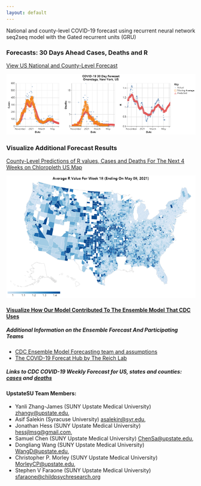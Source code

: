 ```yaml
---
layout: default
---
```


National and county-level COVID-19 forecast using recurrent neural network seq2seq model with the Gated recurrent units (GRU)

### Forecasts: 30 Days Ahead Cases, Deaths and R

[View US National and County-Level Forecast](https://ylzhang29.github.io/UpstateSU-GRU-Covid/forecast)

[<img src="https://raw.githubusercontent.com/ylzhang29/UpstateSU-GRU-Covid/main/docs/forecast-icon.png" width="1000" alt="chart">](https://ylzhang29.github.io/UpstateSU-GRU-Covid/forecast)

### Visualize Additional Forecast Results

[County-Level Predictions of R values, Cases and Deaths For The Next 4 Weeks on Chloropleth US Map](https://ylzhang29.github.io/UpstateSU-GRU-Covid/map)

[<img src="https://raw.githubusercontent.com/ylzhang29/UpstateSU-GRU-Covid/main/docs/map-icon.png" width="1200">](https://ylzhang29.github.io/UpstateSU-GRU-Covid/map)

#### [Visualize How Our Model Contributed To The Ensemble Model That CDC Uses](https://viz.covid19forecasthub.org/)

##### Additional Information on the Ensemble Forecast And Participating Teams

- [CDC Ensemble Model Forecasting team and assumptions](https://www.cdc.gov/coronavirus/2019-ncov/covid-data/forecasting-us.html#forecastassumptions)
- [The COVID-19 Forecat Hub by The Reich Lab](https://github.com/reichlab/covid19-forecast-hub/blob/master/README.md)

##### Links to CDC COVID-19 Weekly Forecast for US, states and counties: [cases](https://www.cdc.gov/coronavirus/2019-ncov/cases-updates/forecasts-cases.html) and [deaths](https://www.cdc.gov/coronavirus/2019-ncov/covid-data/forecasting-us.html)

#### UpstateSU Team Members:

- Yanli Zhang-James (SUNY Upstate Medical University) <zhangy@upstate.edu>,
- Asif Salekin (Syracuse University) <asalekin@syr.edu>,
- Jonathan Hess (SUNY Upstate Medical University) <hessjlmsg@gmail.com>,
- Samuel Chen (SUNY Upstate Medical University) <ChenSa@upstate.edu>,
- Dongliang Wang (SUNY Upstate Medical University) <WangD@upstate.edu>, 
- Christopher P. Morley (SUNY Upstate Medical University) <MorleyCP@upstate.edu>,
- Stephen V Faraone (SUNY Upstate Medical University) <sfaraone@childpsychresearch.org>

